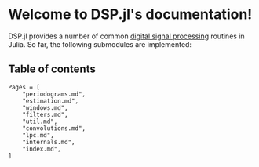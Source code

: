 # Welcome to DSP.jl's documentation!

DSP.jl provides a number of common [digital signal processing](https://en.wikipedia.org/wiki/Digital_signal_processing) routines in Julia. So far, the following submodules are implemented:

## Table of contents
```@contents
Pages = [
    "periodograms.md",
    "estimation.md",
    "windows.md",
    "filters.md",
    "util.md",
    "convolutions.md",
    "lpc.md",
    "internals.md",
    "index.md",
]
```
